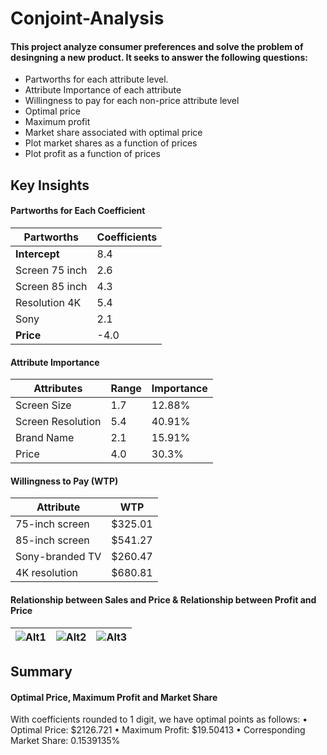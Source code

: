 # Conjoint-Analysis

#### This project analyze consumer preferences and solve the problem of desingning a new product. It seeks to answer the following questions: 

* Partworths for each attribute level.
* Attribute Importance of each attribute
* Willingness to pay for each non-price attribute level
* Optimal price
* Maximum profit
* Market share associated with optimal price
* Plot market shares as a function of prices
* Plot profit as a function of prices

## Key Insights

#### Partworths for Each Coefficient

| Partworths       | Coefficients |
|------------------|-------------|
| **Intercept**    | 8.4         |
| Screen 75 inch  | 2.6         |
| Screen 85 inch  | 4.3         |
| Resolution 4K   | 5.4         |
| Sony            | 2.1         |
| **Price**       | -4.0        |

#### Attribute Importance

| Attributes         | Range | Importance |
|--------------------|-------|------------|
| Screen Size       | 1.7   | 12.88%     |
| Screen Resolution | 5.4   | 40.91%     |
| Brand Name        | 2.1   | 15.91%     |
| Price             | 4.0   | 30.3%      |

#### Willingness to Pay (WTP)

| Attribute          | WTP     |
|--------------------|---------|
| 75-inch screen    | $325.01 |
| 85-inch screen    | $541.27 |
| Sony-branded TV   | $260.47 |
| 4K resolution     | $680.81 |

#### Relationship between Sales and Price   &   Relationship between Profit and Price

| ![Alt1](image1.png) | ![Alt2](image2.png) | ![Alt3](image3.png) |
|----------------------|----------------------|----------------------|

## Summary

#### Optimal Price, Maximum Profit and Market Share
With coefficients rounded to 1 digit, we have optimal points as follows:
• Optimal Price: $2126.721
• Maximum Profit: $19.50413
• Corresponding Market Share: 0.1539135%





